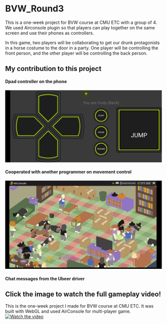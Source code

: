 # BVW_Round3
This is a one-week project for BVW course at CMU ETC with a group of 4. We used Airconsole plugin so that players can play together on the same screen and use their phones as controllers. 

In this game, two players will be collaborating to get our drunk protagonists in a horse costume to the door in a party. One player will be controlling the front person, and the other player will be controlling the back person.


## My contribution to this project
<h4> Dpad controller on the phone <h4/>
<img src="Images/controller.jpg" width="540"/>
<h4> Cooperated with another programmer on movement control <h4/>
<img src="Images/movement.gif" width="540"/>
<h4> Chat messages from the Ubeer driver <h4/>

## Click the image to watch the full gameplay video!
This is the one-week project I made for BVW course at CMU ETC. It was built with WebGL and used AirConsole for multi-player game.
[![Watch the video](https://img.youtube.com/vi/rW8h9rkSxtc/maxresdefault.jpg)](https://youtu.be/rW8h9rkSxtc)
